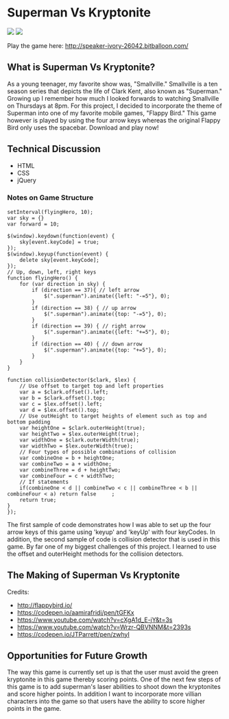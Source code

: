# Superman Vs Kryptonite

![](./Images/screenshot1.png)
![](./Images/screenshot2.png)

Play the game here: 
http://speaker-ivory-26042.bitballoon.com/

## What is Superman Vs Kryptonite?

As a young teenager, my favorite show was, "Smallville." Smallville is a ten season series that depicts the life of Clark Kent, also known as "Superman." Growing up I remember how much I looked forwards to watching Smallville on Thursdays at 8pm. For this project, I decided to incorporate the theme of Superman into one of my favorite mobile games, "Flappy Bird." This game however is played by using the four arrow keys whereas the original Flappy Bird only uses the spacebar. Download and play now!

## Technical Discussion

* HTML 
* CSS
* jQuery

### Notes on Game Structure

```
setInterval(flyingHero, 10);
var sky = {} 
var forward = 10;

$(window).keydown(function(event) {
    sky[event.keyCode] = true;
});
$(window).keyup(function(event) {
    delete sky[event.keyCode];
});
// Up, down, left, right keys
function flyingHero() {
    for (var direction in sky) {
        if (direction == 37){ // left arrow
            $(".superman").animate({left: "-=5"}, 0);            
        }
        if (direction == 38) { // up arrow
            $(".superman").animate({top: "-=5"}, 0); 
        }        
        if (direction == 39) { // right arrow
            $(".superman").animate({left: "+=5"}, 0); 
        }
        if (direction == 40) { // down arrow
            $(".superman").animate({top: "+=5"}, 0);
        }
    }
}
```
```
function collisionDetector($clark, $lex) {
    // Use offset to target top and left properties
    var a = $clark.offset().left; 
    var b = $clark.offset().top;
    var c = $lex.offset().left;
    var d = $lex.offset().top;    
    // Use outHeight to target heights of element such as top and bottom padding
    var heightOne = $clark.outerHeight(true);  
    var heightTwo = $lex.outerHeight(true);
    var widthOne = $clark.outerWidth(true);
    var widthTwo = $lex.outerWidth(true); 
    // Four types of possible combinations of collision    
    var combineOne = b + heightOne;
    var combineTwo = a + widthOne;
    var combineThree = d + heightTwo;
    var combineFour = c + widthTwo;
    // If statements
    if(combineOne < d || combineTwo < c || combineThree < b || combineFour < a) return false     ;
    return true;
} 
});
```
The first sample of code demonstrates how I was able to set up the four arrow keys of this game using 'keyup' and 'keyUp' with four keyCodes. In addition, the second sample of code is collision detector that is used in this game. By far one of my biggest challenges of this project. I learned to use the offset and outerHeight methods for the collision detectors.
## The Making of Superman Vs Kryptonite

Credits: 
* http://flappybird.io/
* https://codepen.io/aamirafridi/pen/tGFKx
* https://www.youtube.com/watch?v=cXgA1d_E-jY&t=3s
* https://www.youtube.com/watch?v=Wrzr-QBVNNM&t=2393s
* https://codepen.io/JTParrett/pen/zwhyI

## Opportunities for Future Growth

The way this game is currently set up is that the user must avoid the green kryptonite in this game thereby scoring points. One of the next few steps of this game is to add superman's laser abilities to shoot down the kryptonites and score higher points. In addition I want to incorporate more villian characters into the game so that users have the ability to score higher points in the game. 
